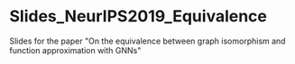 # Slides_NeurIPS2019_Equivalence
Slides for the paper "On the equivalence between graph isomorphism and function approximation with GNNs"
